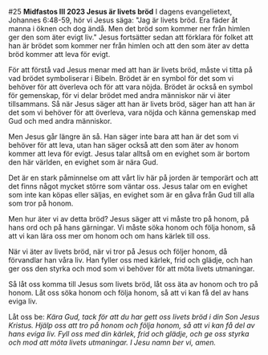 #25 **Midfastos III 2023 Jesus är livets bröd**
I dagens evangelietext, Johannes 6:48-59, hör vi Jesus säga: "Jag är livets bröd. Era fäder åt manna i öknen och dog ändå. Men det bröd som kommer ner från himlen ger den som äter evigt liv." Jesus fortsätter sedan att förklara för folket att han är brödet som kommer ner från himlen och att den som äter av detta bröd kommer att leva för evigt.

För att förstå vad Jesus menar med att han är livets bröd, måste vi titta på vad brödet symboliserar i Bibeln. Brödet är en symbol för det som vi behöver för att överleva och för att vara nöjda. Brödet är också en symbol för gemenskap, för vi delar brödet med andra människor när vi äter tillsammans. Så när Jesus säger att han är livets bröd, säger han att han är det som vi behöver för att överleva, vara nöjda och känna gemenskap med Gud och med andra människor.

Men Jesus går längre än så. Han säger inte bara att han är det som vi behöver för att leva, utan han säger också att den som äter av honom kommer att leva för evigt. Jesus talar alltså om en evighet som är bortom den här världen, en evighet som är nära Gud.

Det är en stark påminnelse om att vårt liv här på jorden är temporärt och att det finns något mycket större som väntar oss. Jesus talar om en evighet som inte kan köpas eller säljas, en evighet som är en gåva från Gud till alla som tror på honom.

Men hur äter vi av detta bröd? Jesus säger att vi måste tro på honom, på hans ord och på hans gärningar. Vi måste söka honom och följa honom, så att vi kan lära oss mer om honom och om hans kärlek till oss.

När vi äter av livets bröd, när vi tror på Jesus och följer honom, då förvandlar han våra liv. Han fyller oss med kärlek, frid och glädje, och han ger oss den styrka och mod som vi behöver för att möta livets utmaningar.

Så låt oss komma till Jesus som livets bröd, låt oss äta av honom och tro på honom. Låt oss söka honom och följa honom, så att vi kan få del av hans eviga liv.

Låt oss be:
*Kära Gud, tack för att du har gett oss livets bröd i din Son Jesus Kristus. Hjälp oss att tro på honom och följa honom, så att vi kan få del av hans eviga liv. Fyll oss med din kärlek, frid och glädje, och ge oss styrka och mod att möta livets utmaningar. I Jesu namn ber vi, amen.*
